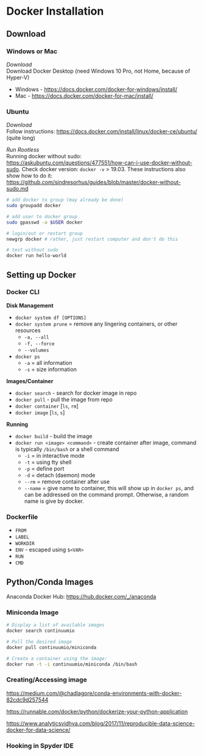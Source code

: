 # Docker Installation

<!-- ----------------------------------------------------------------------- -->
<!-- Download -->
<!-- ----------------------------------------------------------------------- -->
## Download
### Windows or Mac
_Download_ <br>
Download Docker Desktop (need Windows 10 Pro, not Home, because of Hyper-V)
- Windows - https://docs.docker.com/docker-for-windows/install/
- Mac - https://docs.docker.com/docker-for-mac/install/

### Ubuntu
_Download_ <br>
Follow instructions: https://docs.docker.com/install/linux/docker-ce/ubuntu/ (quite long)

_Run Rootless_ <br>
Running docker without sudo: https://askubuntu.com/questions/477551/how-can-i-use-docker-without-sudo. Check docker version: `docker -v` > 19.03. These instructions also show how to do it:
https://github.com/sindresorhus/guides/blob/master/docker-without-sudo.md

```bash
# add docker to group (may already be done)
sudo groupadd docker

# add user to docker group
sudo gpasswd -a $USER docker

# login/out or restart group
newgrp docker # rather, just restart computer and don't do this

# test without sudo
docker run hello-world
```

<!-- ----------------------------------------------------------------------- -->
<!-- Running Docker -->
<!-- ----------------------------------------------------------------------- -->
## Setting up Docker

### Docker CLI
__Disk Management__
- `docker system df [OPTIONS]`
- `docker system prune` = remove any lingering containers, or other resources
  - `-a, --all`
  - `-f, --force`
  - `--volumes`
- `docker ps`
  - `-a` = all information
  - `-s` = size information

__Images/Container__
- `docker search` - search for docker image in repo
- `docker pull` - pull the image from repo
- `docker container` [`ls`, `rm`]
- `docker image` [`ls`, `s`]

__Running__
- `docker build` - build the image
- `docker run <image> <command>` - create container after image, command is typically `/bin/bash` or a shell command
  - `-i` = in interactive mode
  - `-t` = using tty shell
  - `-p` = define port
  - `-d` = detach (daemon) mode
  - `--rm` = remove container after use
  - `--name` = give name to container, this will show up in `docker ps`, and can be addressed on the command prompt. Otherwise, a random name is give by docker.

### Dockerfile
- `FROM`
- `LABEL`
- `WORKDIR`
- `ENV` - escaped using `$<VAR>`
- `RUN`
- `CMD`

<!-- ----------------------------------------------------------------------- -->
<!-- Python/Conda Specific -->
<!-- ----------------------------------------------------------------------- -->
## Python/Conda Images
Anaconda Docker Hub: https://hub.docker.com/_/anaconda

### Miniconda Image
```bash
# Display a list of available images
docker search continuumio

# Pull the desired image
docker pull continuumio/miniconda

# Create a container using the image:
docker run -t -i continuumio/miniconda /bin/bash
```

### Creating/Accessing image
https://medium.com/@chadlagore/conda-environments-with-docker-82cdc9d257544

https://runnable.com/docker/python/dockerize-your-python-application

https://www.analyticsvidhya.com/blog/2017/11/reproducible-data-science-docker-for-data-science/

### Hooking in Spyder IDE
